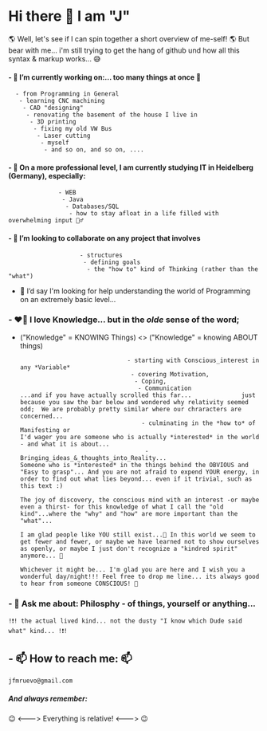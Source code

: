 # Hi there 👋 I am "J"

🌎 Well, let's see if I can spin together a short overview of me-self! 🌎
But bear with me... i'm still trying to get the hang of github und how all this syntax & markup works... 😅 


#### - 🔭 I’m currently working on:... too many things at once 🤪
        
      - from Programming in General
       - learning CNC machining
        - CAD "designing"
         - renovating the basement of the house I live in
          - 3D printing
           - fixing my old VW Bus
            - Laser cutting
             - myself
              - and so on, and so on, ....
   

#### - 🌱 On a more professional level, I am currently studying IT in Heidelberg (Germany), especially:
                        
                  - WEB
                   - Java
                    - Databases/SQL
                     - how to stay afloat in a life filled with overwhelming input 🧜‍♂️


#### - 👯 I’m looking to collaborate on any project that involves
                                
                        - structures
                         - defining goals
                          - the "how to" kind of Thinking (rather than the "what")


- 🤔 I’d say I'm looking for help understanding the world of Programming on an extremely basic level...

### -  ❤️‍🔥 I love Knowledge... but in the *olde* sense of the word;
- ("Knowledge" = KNOWING Things) <> ("Knowledge" = knowing ABOUT things)

                                    - starting with Conscious_interest in any *Variable*
                                     - covering Motivation,
                                      - Coping,
                                       - Communication                                                                                                                                                                                                                                                                                                          ...and if you have actually scrolled this far...              just because you saw the bar below and wondered why relativity seemed odd;  We are probably pretty similar where our chraracters are concerned...
                                        - culminating in the *how to* of Manifesting or                                                                                                                                                                                                                                                                                                                                                  I'd wager you are someone who is actually *interested* in the world - and what it is about...
                                         - Bringing_ideas_&_thoughts_into_Reality...                                                                                                                                                                                                                                                                                                                                                                 Someone who is *interested* in the things behind the OBVIOUS and "Easy to grasp"... And you are not afraid to expend YOUR energy, in order to find out what lies beyond... even if it trivial, such as this text :)                                                                                     
                                                                                                                                                                                                                                                                                                                                                                                                                                                                The joy of discovery, the conscious mind with an interest -or maybe even a thirst- for this knowledge of what I call the "old kind"...where the "why" and "how" are more important than the "what"...                           
                                                                                                                                                                                                                                                                                                                                                                                                                                                                        I am glad people like YOU still exist...🥰 In this world we seem to get fewer and fewer, or maybe we have learned not to show ourselves as openly, or maybe I just don't recognize a "kindred spirit" anymore... 🤷
                                                                                                                                                                                                                                                                                                                                                                                                                                                                              Whichever it might be... I'm glad you are here and I wish you a wonderful day/night!!! Feel free to drop me line... its always good to hear from someone CONSCIOUS! 🥰     
  
### - 💬 Ask me about: Philosphy - of things, yourself or anything...  
    !❗! the actual lived kind... not the dusty "I know which Dude said what" kind... !❗!


## - 📫 How to reach me: 📫 
    jfmruevo@gmail.com 

##### And always remember:
😉 <---> Everything is relative! <---> 😉
